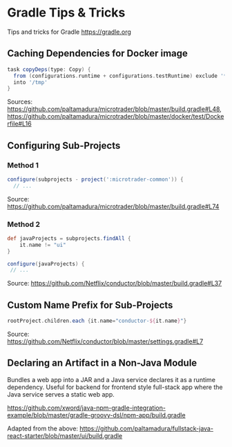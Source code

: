 # Gradle Tips & Tricks

Tips and tricks for Gradle https://gradle.org

## Caching Dependencies for Docker image

```groovy
task copyDeps(type: Copy) {
  from (configurations.runtime + configurations.testRuntime) exclude '*'
  into '/tmp'
}
```

Sources: https://github.com/paltamadura/microtrader/blob/master/build.gradle#L48, https://github.com/paltamadura/microtrader/blob/master/docker/test/Dockerfile#L16

## Configuring Sub-Projects

### Method 1

```groovy
configure(subprojects - project(':microtrader-common')) {
  // ...
```

Source: https://github.com/paltamadura/microtrader/blob/master/build.gradle#L74

### Method 2

```groovy
def javaProjects = subprojects.findAll {
    it.name != "ui"
}

configure(javaProjects) {
 // ...
```

Source: https://github.com/Netflix/conductor/blob/master/build.gradle#L37

## Custom Name Prefix for Sub-Projects

```groovy
rootProject.children.each {it.name="conductor-${it.name}"}
```

Source: https://github.com/Netflix/conductor/blob/master/settings.gradle#L7

## Declaring an Artifact in a Non-Java Module

Bundles a web app into a JAR and a Java service declares it as a runtime dependency. Useful for backend for frontend style full-stack app where the Java service serves a static web app.

https://github.com/xword/java-npm-gradle-integration-example/blob/master/gradle-groovy-dsl/npm-app/build.gradle

Adapted from the above: https://github.com/paltamadura/fullstack-java-react-starter/blob/master/ui/build.gradle
